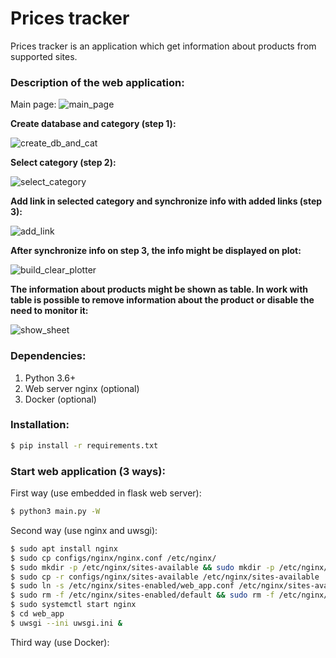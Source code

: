 # Prices tracker
Prices tracker is an application which get information about products from supported sites. <br>
### Description of the web application:
Main page: ![main_page](https://user-images.githubusercontent.com/33072543/162711847-d8ecfa3b-2cfc-410f-a1fb-887da6ae33a4.png)

<summary><b>Create database and category (step 1):</b></summary>

![create_db_and_cat](https://user-images.githubusercontent.com/33072543/162733295-ed24f17c-b74c-47fb-a1cf-0df684cf81fc.gif)


<summary><b>Select category (step 2):</b></summary>

![select_category](https://user-images.githubusercontent.com/33072543/162735087-38beaca8-2f2a-4071-bebc-b4acb5bb84b5.gif)

<summary><b>Add link in selected category and synchronize info with added links (step 3):</b></summary>

![add_link](https://user-images.githubusercontent.com/33072543/162740466-b02465f2-e1b4-49e0-b954-448d556ba215.gif)

<summary><b>After synchronize info on step 3, the info might be displayed on plot:</b></summary>

![build_clear_plotter](https://user-images.githubusercontent.com/33072543/162741597-2ec8b2fe-28cf-487b-a86b-81dea72677dc.gif)
  
<summary><b>The information about products might be shown as table. In work with table is possible to remove information about the product or disable the need to monitor it:</b></summary>
  
![show_sheet](https://user-images.githubusercontent.com/33072543/162741968-91af9118-5468-4003-ba3f-f5a130c0219a.gif)

### Dependencies:
<ol>
  <li>Python 3.6+</li>
  <li>Web server nginx (optional)</li>
  <li>Docker (optional)</li>
</ol>

### Installation:
```bash
$ pip install -r requirements.txt
```

### Start web application (3 ways):
<summary>First way (use embedded in flask web server):</summary>

```bash
$ python3 main.py -W
```

<summary>Second way (use nginx and uwsgi):</summary>

```bash
$ sudo apt install nginx
$ sudo cp configs/nginx/nginx.conf /etc/nginx/
$ sudo mkdir -p /etc/nginx/sites-available && sudo mkdir -p /etc/nginx/sites-enabled
$ sudo cp -r configs/nginx/sites-available /etc/nginx/sites-available
$ sudo ln -s /etc/nginx/sites-enabled/web_app.conf /etc/nginx/sites-available/web_app.conf
$ sudo rm -f /etc/nginx/sites-enabled/default && sudo rm -f /etc/nginx/sites-available/default
$ sudo systemctl start nginx
$ cd web_app
$ uwsgi --ini uwsgi.ini &
```

<summary>Third way (use Docker):</summary>

```bash
```
